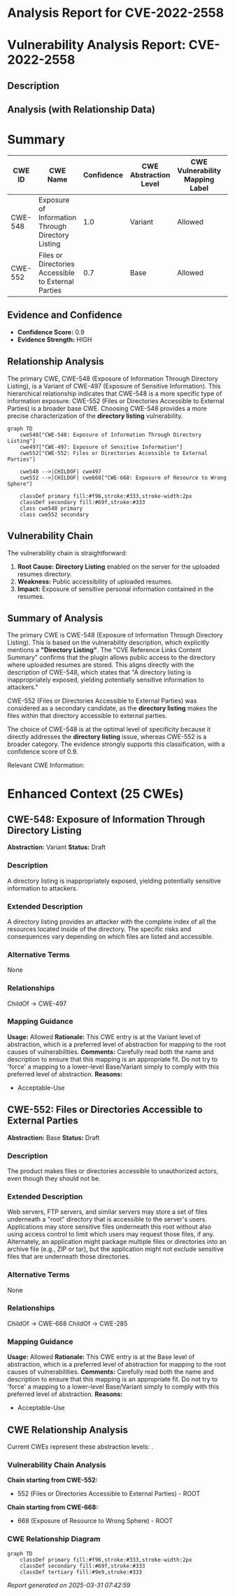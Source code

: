 # Analysis Report for CVE-2022-2558

# Vulnerability Analysis Report: CVE-2022-2558

## Description



## Analysis (with Relationship Data)

# Summary
| CWE ID | CWE Name | Confidence | CWE Abstraction Level | CWE Vulnerability Mapping Label | CWE-Vulnerability Mapping Notes |
|---|---|---|---|---|---|
| CWE-548 | Exposure of Information Through Directory Listing | 1.0 | Variant | Allowed | Primary CWE |
| CWE-552 | Files or Directories Accessible to External Parties | 0.7 | Base | Allowed | Secondary Candidate |

## Evidence and Confidence

*   **Confidence Score:** 0.9
*   **Evidence Strength:** HIGH

## Relationship Analysis
The primary CWE, CWE-548 (Exposure of Information Through Directory Listing), is a Variant of CWE-497 (Exposure of Sensitive Information). This hierarchical relationship indicates that CWE-548 is a more specific type of information exposure. CWE-552 (Files or Directories Accessible to External Parties) is a broader base CWE. Choosing CWE-548 provides a more precise characterization of the **directory listing** vulnerability.

```mermaid
graph TD
    cwe548["CWE-548: Exposure of Information Through Directory Listing"]
    cwe497["CWE-497: Exposure of Sensitive Information"]
    cwe552["CWE-552: Files or Directories Accessible to External Parties"]
    
    cwe548 -->|CHILDOF| cwe497
    cwe552 -->|CHILDOF| cwe668["CWE-668: Exposure of Resource to Wrong Sphere"]
    
    classDef primary fill:#f96,stroke:#333,stroke-width:2px
    classDef secondary fill:#69f,stroke:#333
    class cwe548 primary
    class cwe552 secondary
```

## Vulnerability Chain
The vulnerability chain is straightforward:
1.  **Root Cause:** **Directory Listing** enabled on the server for the uploaded resumes directory.
2.  **Weakness:** Public accessibility of uploaded resumes.
3.  **Impact:** Exposure of sensitive personal information contained in the resumes.

## Summary of Analysis
The primary CWE is CWE-548 (Exposure of Information Through Directory Listing). This is based on the vulnerability description, which explicitly mentions a **"Directory Listing"**. The "CVE Reference Links Content Summary" confirms that the plugin allows public access to the directory where uploaded resumes are stored. This aligns directly with the description of CWE-548, which states that "A directory listing is inappropriately exposed, yielding potentially sensitive information to attackers."

CWE-552 (Files or Directories Accessible to External Parties) was considered as a secondary candidate, as the **directory listing** makes the files within that directory accessible to external parties.

The choice of CWE-548 is at the optimal level of specificity because it directly addresses the **directory listing** issue, whereas CWE-552 is a broader category. The evidence strongly supports this classification, with a confidence score of 0.9.

Relevant CWE Information:

# Enhanced Context (25 CWEs)

## CWE-548: Exposure of Information Through Directory Listing
**Abstraction:** Variant
**Status:** Draft

### Description
A directory listing is inappropriately exposed, yielding potentially sensitive information to attackers.

### Extended Description
A directory listing provides an attacker with the complete index of all the resources located inside of the directory. The specific risks and consequences vary depending on which files are listed and accessible.

### Alternative Terms
None

### Relationships
ChildOf -> CWE-497

### Mapping Guidance
**Usage:** Allowed
**Rationale:** This CWE entry is at the Variant level of abstraction, which is a preferred level of abstraction for mapping to the root causes of vulnerabilities.
**Comments:** Carefully read both the name and description to ensure that this mapping is an appropriate fit. Do not try to 'force' a mapping to a lower-level Base/Variant simply to comply with this preferred level of abstraction.
**Reasons:**
- Acceptable-Use

## CWE-552: Files or Directories Accessible to External Parties
**Abstraction:** Base
**Status:** Draft

### Description
The product makes files or directories accessible to unauthorized actors, even though they should not be.

### Extended Description


Web servers, FTP servers, and similar servers may store a set of files underneath a "root" directory that is accessible to the server's users. Applications may store sensitive files underneath this root without also using access control to limit which users may request those files, if any. Alternately, an application might package multiple files or directories into an archive file (e.g., ZIP or tar), but the application might not exclude sensitive files that are underneath those directories.

### Alternative Terms
None

### Relationships
ChildOf -> CWE-668
ChildOf -> CWE-285

### Mapping Guidance
**Usage:** Allowed
**Rationale:** This CWE entry is at the Base level of abstraction, which is a preferred level of abstraction for mapping to the root causes of vulnerabilities.
**Comments:** Carefully read both the name and description to ensure that this mapping is an appropriate fit. Do not try to 'force' a mapping to a lower-level Base/Variant simply to comply with this preferred level of abstraction.
**Reasons:**
- Acceptable-Use


## CWE Relationship Analysis

Current CWEs represent these abstraction levels: .


### Vulnerability Chain Analysis

**Chain starting from CWE-552:**
- 552 (Files or Directories Accessible to External Parties) - ROOT


**Chain starting from CWE-668:**
- 668 (Exposure of Resource to Wrong Sphere) - ROOT



### CWE Relationship Diagram

```mermaid
graph TD
    classDef primary fill:#f96,stroke:#333,stroke-width:2px
    classDef secondary fill:#69f,stroke:#333
    classDef tertiary fill:#9e9,stroke:#333
```



*Report generated on 2025-03-31 07:42:59*
